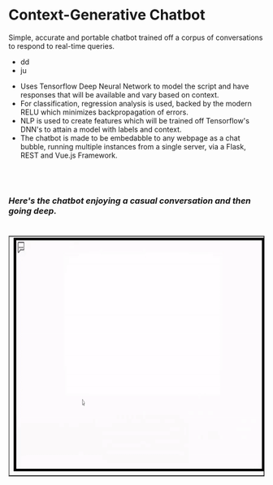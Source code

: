 # Context-Generative Chatbot
Simple, accurate and portable chatbot trained off a corpus of conversations to respond to real-time queries. 
* dd
* ju
<ul>
<li>Uses Tensorflow Deep Neural Network to model the script and have responses that will be available and vary based on context.</li>
<li>For classification, regression analysis is used, backed by the modern RELU which minimizes backpropagation of errors.</li>
<li>NLP is used to create features which will be trained off Tensorflow's DNN's to attain a model with labels and context.</li>
<li>The chatbot is made to be embedabble to any webpage as a chat bubble, running multiple instances from a single server, via a Flask, REST and Vue.js Framework.</li> 
</ul>
<br /><br /><h3><em>Here's the chatbot enjoying a casual conversation and then going deep.</em><h3>
<table  border="1" align="left"><tr><td><img style="border:5px solid black;" src="/demo.gif" width="820" height="450"></td></tr></table>

